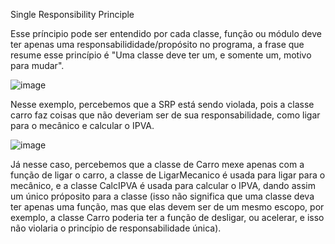 Single Responsibility Principle

Esse príncipio pode ser entendido por cada classe, função ou módulo deve ter apenas uma responsabilididade/propósito no programa, a frase que resume esse princípio é "Uma classe deve ter um, e somente um, motivo para mudar".

![image](https://github.com/MonoHenry/EngSoft/assets/142462239/c717b28c-c751-4b6d-9db8-5dd0f8652790)

Nesse exemplo, percebemos que a SRP está sendo violada, pois a classe carro faz coisas que não deveriam ser de sua responsabilidade, como ligar para o mecânico e calcular o IPVA.

![image](https://github.com/MonoHenry/apsCode/assets/142462239/077c5acd-5325-41c2-a743-add85968051a)

Já nesse caso, percebemos que a classe de Carro mexe apenas com a função de ligar o carro, a classe de LigarMecanico é usada para ligar para o mecânico, e a classe CalcIPVA é usada para calcular o IPVA, dando assim um único próposito para a classe (isso não significa que uma classe deva ter apenas uma função, mas que elas devem ser de um mesmo escopo, por exemplo, a classe Carro poderia ter a função de desligar, ou acelerar, e isso não violaria o princípio de responsabilidade única).
